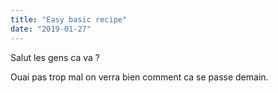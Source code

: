 ```yaml
---
title: "Easy basic recipe"
date: "2019-01-27"
---
```


Salut les gens ca va ?

Ouai pas trop mal
on verra bien comment ca se passe demain.


